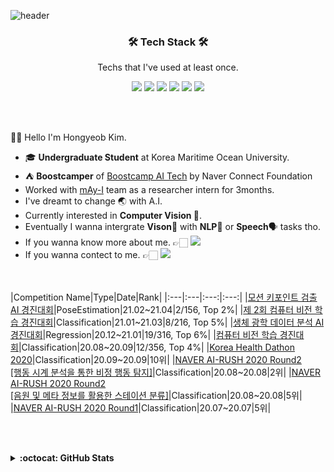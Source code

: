 ![header](https://capsule-render.vercel.app/api?type=waving&color=timeGradient&height=240&section=header&text=Hi,%20I'm%20MaiHon👋&fontSize=36&animation=fadeIn&fontAlignY=36)


<h3 align='center'>🛠 Tech Stack 🛠</h3>

<p align='center' font-weight='bold'> Techs that I've used at least once.</p>
<p align='center'>
<img src="https://img.shields.io/badge/Python-3766AB?style=flat&logo=Python&logoColor=white"> 
<img src="https://img.shields.io/badge/Docker-148CFF?style=flat&logo=Docker&logoColor=white"> 
<img src="https://img.shields.io/badge/Pytorch-FF3232?style=flat&logo=Pytorch&logoColor=white"> 
<img src="https://img.shields.io/badge/Tensorflow-FF8C0A?style=flat&logo=Tensorflow&logoColor=white"> 
<img src="https://img.shields.io/badge/Numpy-1E8449?style=flat&logo=Numpy&logoColor=white">
<img src="https://img.shields.io/badge/MySQL-FFD228?style=flat&logo=MySQL&logoColor=white">
</p>
<br></br>

👋🏻 Hello I'm Hongyeob Kim.
- 🎓 **Undergraduate Student** at Korea Maritime Ocean University.
- ⛺ **Boostcamper** of [Boostcamp AI Tech](https://boostcamp.connect.or.kr/program.html) by Naver Connect Foundation
- Worked with [mAy-I](https://may-i.io/) team as a researcher intern for 3months.
- I've dreamt to change 🌏 with A.I.
- Currently interested in **Computer Vision 📸**. 
- Eventually I wanna intergrate **Vison**📸 with **NLP**📝 or **Speech**🗣 tasks tho. 
- If you wanna know more about me. 👉🏻 <a href="https://maihon.oopy.io/"><img src="https://img.shields.io/badge/Blog-000000?style=flat&logo=Notion&logoColor=white"/></a>
- If you wanna contect to me. 👉🏻 <a href="mailto:mai.hong0924@gmail.com"><img src="https://img.shields.io/badge/Mail-FF5050?style=flat&logo=Gmail&logoColor=white&link="/></a>


<br></br>
|Competition Name|Type|Date|Rank|
|:---|:---|:---:|:---:|
|[모션 키포인트 검출 AI 경진대회](https://dacon.io/competitions/official/235701)|PoseEstimation|21.02~21.04|2/156, Top 2%|
|[제 2회 컴퓨터 비전 학습 경진대회](https://dacon.io/competitions/official/235697)|Classification|21.01~21.03|8/216, Top 5%|
|[생체 광학 데이터 분석 AI 경진대회](https://dacon.io/competitions/official/235608)|Regression|20.12~21.01|19/316, Top 6%|
|[컴퓨터 비전 학습 경진대회](https://dacon.io/competitions/official/235626)|Classification|20.08~20.09|12/356, Top 4%|
|[Korea Health Dathon 2020](https://github.com/Korea-Health-Datathon/KHD2020)|Classification|20.09~20.09|10위|
|[NAVER AI-RUSH 2020 Round2 <br/> [행동 시계 분석을 통한 비정 행동 탐지]](https://campaign.naver.com/airush/)|Classification|20.08~20.08|2위|
|[NAVER AI-RUSH 2020 Round2 <br/> [음원 및 메타 정보를 활용한 스테이션 분류]](https://campaign.naver.com/airush/)|Classification|20.08~20.08|5위|
|[NAVER AI-RUSH 2020 Round1](https://campaign.naver.com/airush/)|Classification|20.07~20.07|5위|


<br></br>
<details markdown="1">
<summary><strong>:octocat: GitHub Stats</strong></summary>
<br/>
<p align = "center">
  <img src = "https://github-readme-stats.vercel.app/api?username=MaiHon&show_icons=true&theme=dracula&count_private=true&line_height=27">
  <img src = "https://github-readme-stats.vercel.app/api/top-langs/?username=MaiHon&hide=css,java,html,asp&theme=dracula&langs_count=4">
</p>
</details>

